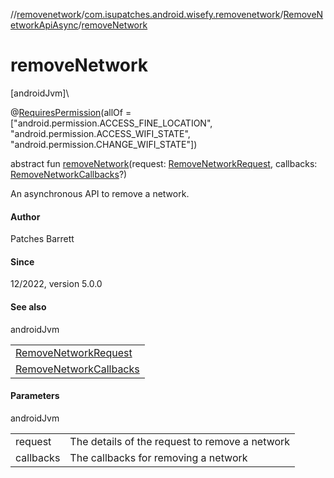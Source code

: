 //[removenetwork](../../../index.md)/[com.isupatches.android.wisefy.removenetwork](../index.md)/[RemoveNetworkApiAsync](index.md)/[removeNetwork](remove-network.md)

# removeNetwork

[androidJvm]\

@[RequiresPermission](https://developer.android.com/reference/kotlin/androidx/annotation/RequiresPermission.html)(allOf = [&quot;android.permission.ACCESS_FINE_LOCATION&quot;, &quot;android.permission.ACCESS_WIFI_STATE&quot;, &quot;android.permission.CHANGE_WIFI_STATE&quot;])

abstract fun [removeNetwork](remove-network.md)(request: [RemoveNetworkRequest](../../com.isupatches.android.wisefy.removenetwork.entities/-remove-network-request/index.md), callbacks: [RemoveNetworkCallbacks](../../com.isupatches.android.wisefy.removenetwork.callbacks/-remove-network-callbacks/index.md)?)

An asynchronous API to remove a network.

#### Author

Patches Barrett

#### Since

12/2022, version 5.0.0

#### See also

androidJvm

| |
|---|
| [RemoveNetworkRequest](../../com.isupatches.android.wisefy.removenetwork.entities/-remove-network-request/index.md) |
| [RemoveNetworkCallbacks](../../com.isupatches.android.wisefy.removenetwork.callbacks/-remove-network-callbacks/index.md) |

#### Parameters

androidJvm

| | |
|---|---|
| request | The details of the request to remove a network |
| callbacks | The callbacks for removing a network |
